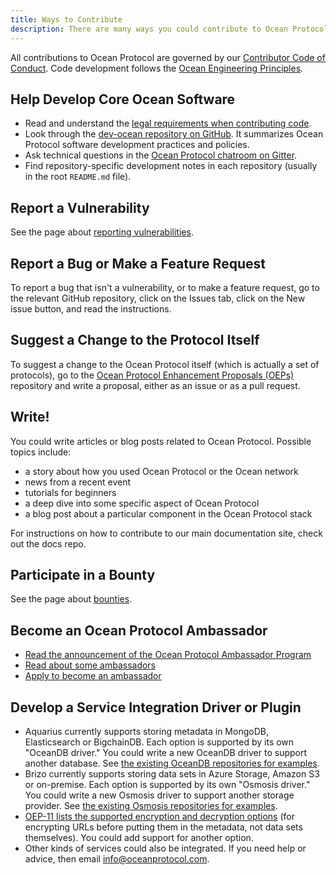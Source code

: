 ```yaml
---
title: Ways to Contribute
description: There are many ways you could contribute to Ocean Protocol.
---
```


All contributions to Ocean Protocol are governed by our [Contributor Code of Conduct](/concepts/code-of-conduct/).
Code development follows the [Ocean Engineering Principles](/concepts/principles/).

## Help Develop Core Ocean Software

- Read and understand the [legal requirements when contributing code](/concepts/legal-reqs/).
- Look through the [dev-ocean repository on GitHub](https://github.com/oceanprotocol/dev-ocean). It summarizes Ocean Protocol software development practices and policies.
- Ask technical questions in the [Ocean Protocol chatroom on Gitter](https://gitter.im/oceanprotocol/Lobby).
- Find repository-specific development notes in each repository (usually in the root `README.md` file).

## Report a Vulnerability

See the page about [reporting vulnerabilities](/concepts/vulnerabilities/).

## Report a Bug or Make a Feature Request

To report a bug that isn't a vulnerability, or to make a feature request, go to the relevant GitHub repository, click on the Issues tab, click on the New issue button, and read the instructions.

## Suggest a Change to the Protocol Itself

To suggest a change to the Ocean Protocol itself (which is actually a set of protocols), go to the [Ocean Protocol Enhancement Proposals (OEPs)](https://github.com/oceanprotocol/OEPs/) repository and write a proposal, either as an issue or as a pull request.

## Write!

You could write articles or blog posts related to Ocean Protocol. Possible topics include:

- a story about how you used Ocean Protocol or the Ocean network
- news from a recent event
- tutorials for beginners
- a deep dive into some specific aspect of Ocean Protocol
- a blog post about a particular component in the Ocean Protocol stack

For instructions on how to contribute to our main documentation site, check out the docs repo.

<repo name="docs"></repo>

## Participate in a Bounty

See the page about [bounties](/concepts/bounties/).

## Become an Ocean Protocol Ambassador

- [Read the announcement of the Ocean Protocol Ambassador Program](https://blog.oceanprotocol.com/envoys-of-the-new-data-economy-ocean-protocol-ambassadors-3816a0e63611)
- [Read about some ambassadors](https://blog.oceanprotocol.com/an-ambassadors-tale-531401d4452f)
- [Apply to become an ambassador](https://oceanprotocol.com/#ambassadors)

## Develop a Service Integration Driver or Plugin

- Aquarius currently supports storing metadata in MongoDB, Elasticsearch or BigchainDB. Each option is supported by its own "OceanDB driver." You could write a new OceanDB driver to support another database. See [the existing OceanDB repositories for examples](https://github.com/oceanprotocol?utf8=%E2%9C%93&q=oceandb&type=&language=).
- Brizo currently supports storing data sets in Azure Storage, Amazon S3 or on-premise. Each option is supported by its own "Osmosis driver." You could write a new Osmosis driver to support another storage provider. See [the existing Osmosis repositories for examples](https://github.com/oceanprotocol?utf8=%E2%9C%93&q=osmosis&type=&language=).
- [OEP-11 lists the supported encryption and decryption options](https://github.com/oceanprotocol/OEPs/tree/master/11#encryption-and-decryption) (for encrypting URLs before putting them in the metadata, not data sets themselves). You could add support for another option.
- Other kinds of services could also be integrated. If you need help or advice, then email <a href="mailto:info@oceanprotocol.com">info@oceanprotocol.com</a>.
